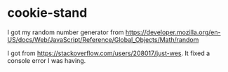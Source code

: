 # cookie-stand

I got my random number generator from https://developer.mozilla.org/en-US/docs/Web/JavaScript/Reference/Global_Objects/Math/random

I got <link href="/favicon.ico" type="image/x-icon" rel="icon" /> from https://stackoverflow.com/users/208017/just-wes. It fixed a console error I was having.